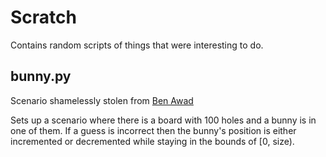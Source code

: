 # Scratch

Contains random scripts of things that were interesting to do.


## bunny.py

Scenario shamelessly stolen from [Ben Awad](https://www.youtube.com/watch?v=XEt09iK8IXs)

Sets up a scenario where there is a board with 100 holes and a bunny is in one of them. If a guess is incorrect then the bunny's position is either incremented or decremented while staying in the bounds of [0, size).